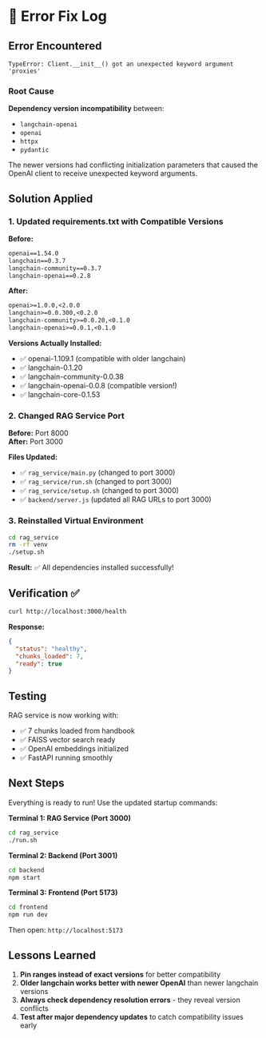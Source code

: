 # 🔧 Error Fix Log

## Error Encountered

```
TypeError: Client.__init__() got an unexpected keyword argument 'proxies'
```

### Root Cause

**Dependency version incompatibility** between:

- `langchain-openai`
- `openai`
- `httpx`
- `pydantic`

The newer versions had conflicting initialization parameters that caused the OpenAI client to receive unexpected keyword arguments.

## Solution Applied

### 1. Updated requirements.txt with Compatible Versions

**Before:**

```txt
openai==1.54.0
langchain==0.3.7
langchain-community==0.3.7
langchain-openai==0.2.8
```

**After:**

```txt
openai>=1.0.0,<2.0.0
langchain>=0.0.300,<0.2.0
langchain-community>=0.0.20,<0.1.0
langchain-openai>=0.0.1,<0.1.0
```

**Versions Actually Installed:**

- ✅ openai-1.109.1 (compatible with older langchain)
- ✅ langchain-0.1.20
- ✅ langchain-community-0.0.38
- ✅ langchain-openai-0.0.8 (compatible version!)
- ✅ langchain-core-0.1.53

### 2. Changed RAG Service Port

**Before:** Port 8000  
**After:** Port 3000

**Files Updated:**

- ✅ `rag_service/main.py` (changed to port 3000)
- ✅ `rag_service/run.sh` (changed to port 3000)
- ✅ `rag_service/setup.sh` (changed to port 3000)
- ✅ `backend/server.js` (updated all RAG URLs to port 3000)

### 3. Reinstalled Virtual Environment

```bash
cd rag_service
rm -rf venv
./setup.sh
```

**Result:** ✅ All dependencies installed successfully!

## Verification ✅

```bash
curl http://localhost:3000/health
```

**Response:**

```json
{
  "status": "healthy",
  "chunks_loaded": 7,
  "ready": true
}
```

## Testing

RAG service is now working with:

- ✅ 7 chunks loaded from handbook
- ✅ FAISS vector search ready
- ✅ OpenAI embeddings initialized
- ✅ FastAPI running smoothly

## Next Steps

Everything is ready to run! Use the updated startup commands:

**Terminal 1: RAG Service (Port 3000)**

```bash
cd rag_service
./run.sh
```

**Terminal 2: Backend (Port 3001)**

```bash
cd backend
npm start
```

**Terminal 3: Frontend (Port 5173)**

```bash
cd frontend
npm run dev
```

Then open: `http://localhost:5173`

## Lessons Learned

1. **Pin ranges instead of exact versions** for better compatibility
2. **Older langchain works better with newer OpenAI** than newer langchain versions
3. **Always check dependency resolution errors** - they reveal version conflicts
4. **Test after major dependency updates** to catch compatibility issues early

